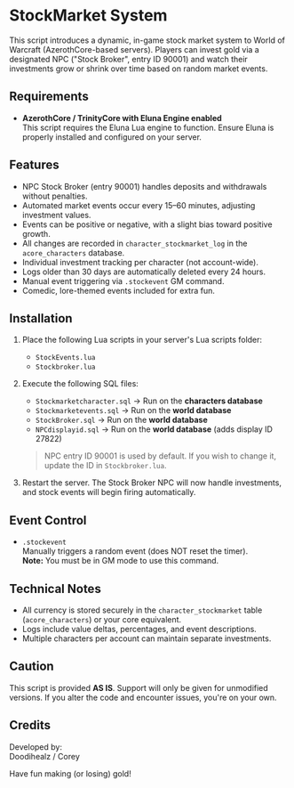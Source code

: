 StockMarket System
==================================

This script introduces a dynamic, in-game stock market system to World of Warcraft (AzerothCore-based servers). Players can invest gold via a designated NPC ("Stock Broker", entry ID 90001) and watch their investments grow or shrink over time based on random market events.

Requirements
------------

- **AzerothCore / TrinityCore with Eluna Engine enabled**  
  This script requires the Eluna Lua engine to function. Ensure Eluna is properly installed and configured on your server.

Features
--------

- NPC Stock Broker (entry 90001) handles deposits and withdrawals without penalties.
- Automated market events occur every 15–60 minutes, adjusting investment values.
- Events can be positive or negative, with a slight bias toward positive growth.
- All changes are recorded in `character_stockmarket_log` in the `acore_characters` database.
- Individual investment tracking per character (not account-wide).
- Logs older than 30 days are automatically deleted every 24 hours.
- Manual event triggering via `.stockevent` GM command.
- Comedic, lore-themed events included for extra fun.

Installation
------------

1. Place the following Lua scripts in your server's Lua scripts folder:
   - `StockEvents.lua`
   - `Stockbroker.lua`

2. Execute the following SQL files:
   - `Stockmarketcharacter.sql` → Run on the **characters database**
   - `Stockmarketevents.sql` → Run on the **world database**
   - `StockBroker.sql` → Run on the **world database**
   - `NPCdisplayid.sql` → Run on the **world database** (adds display ID 27822)

   > NPC entry ID 90001 is used by default. If you wish to change it, update the ID in `Stockbroker.lua`.

3. Restart the server. The Stock Broker NPC will now handle investments, and stock events will begin firing automatically.

Event Control
-------------

- `.stockevent`  
  Manually triggers a random event (does NOT reset the timer).  
  **Note:** You must be in GM mode to use this command.

Technical Notes
---------------

- All currency is stored securely in the `character_stockmarket` table (`acore_characters`) or your core equivalent.
- Logs include value deltas, percentages, and event descriptions.
- Multiple characters per account can maintain separate investments.

Caution
-------

This script is provided **AS IS**. Support will only be given for unmodified versions. If you alter the code and encounter issues, you're on your own.

Credits
-------

Developed by:  
Doodihealz / Corey

Have fun making (or losing) gold!

